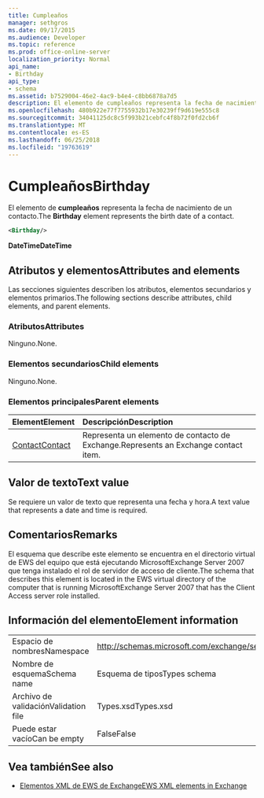```yaml
---
title: Cumpleaños
manager: sethgros
ms.date: 09/17/2015
ms.audience: Developer
ms.topic: reference
ms.prod: office-online-server
localization_priority: Normal
api_name:
- Birthday
api_type:
- schema
ms.assetid: b7529004-46e2-4ac9-b4e4-c8bb6878a7d5
description: El elemento de cumpleaños representa la fecha de nacimiento de un contacto.
ms.openlocfilehash: 480b922e77f7755932b17e30239ff9d619e555c8
ms.sourcegitcommit: 34041125dc8c5f993b21cebfc4f8b72f0fd2cb6f
ms.translationtype: MT
ms.contentlocale: es-ES
ms.lasthandoff: 06/25/2018
ms.locfileid: "19763619"
---
```

# <a name="birthday"></a><span data-ttu-id="8f136-103">Cumpleaños</span><span class="sxs-lookup"><span data-stu-id="8f136-103">Birthday</span></span>

<span data-ttu-id="8f136-104">El elemento de **cumpleaños** representa la fecha de nacimiento de un contacto.</span><span class="sxs-lookup"><span data-stu-id="8f136-104">The **Birthday** element represents the birth date of a contact.</span></span> 
  
```xml
<Birthday/>
```

 <span data-ttu-id="8f136-105">**DateTime**</span><span class="sxs-lookup"><span data-stu-id="8f136-105">**DateTime**</span></span>
## <a name="attributes-and-elements"></a><span data-ttu-id="8f136-106">Atributos y elementos</span><span class="sxs-lookup"><span data-stu-id="8f136-106">Attributes and elements</span></span>

<span data-ttu-id="8f136-107">Las secciones siguientes describen los atributos, elementos secundarios y elementos primarios.</span><span class="sxs-lookup"><span data-stu-id="8f136-107">The following sections describe attributes, child elements, and parent elements.</span></span>
  
### <a name="attributes"></a><span data-ttu-id="8f136-108">Atributos</span><span class="sxs-lookup"><span data-stu-id="8f136-108">Attributes</span></span>

<span data-ttu-id="8f136-109">Ninguno.</span><span class="sxs-lookup"><span data-stu-id="8f136-109">None.</span></span>
  
### <a name="child-elements"></a><span data-ttu-id="8f136-110">Elementos secundarios</span><span class="sxs-lookup"><span data-stu-id="8f136-110">Child elements</span></span>

<span data-ttu-id="8f136-111">Ninguno.</span><span class="sxs-lookup"><span data-stu-id="8f136-111">None.</span></span>
  
### <a name="parent-elements"></a><span data-ttu-id="8f136-112">Elementos principales</span><span class="sxs-lookup"><span data-stu-id="8f136-112">Parent elements</span></span>

|<span data-ttu-id="8f136-113">**Element**</span><span class="sxs-lookup"><span data-stu-id="8f136-113">**Element**</span></span>|<span data-ttu-id="8f136-114">**Descripción**</span><span class="sxs-lookup"><span data-stu-id="8f136-114">**Description**</span></span>|
|:-----|:-----|
|[<span data-ttu-id="8f136-115">Contact</span><span class="sxs-lookup"><span data-stu-id="8f136-115">Contact</span></span>](contact.md) <br/> |<span data-ttu-id="8f136-116">Representa un elemento de contacto de Exchange.</span><span class="sxs-lookup"><span data-stu-id="8f136-116">Represents an Exchange contact item.</span></span>  <br/> |
   
## <a name="text-value"></a><span data-ttu-id="8f136-117">Valor de texto</span><span class="sxs-lookup"><span data-stu-id="8f136-117">Text value</span></span>

<span data-ttu-id="8f136-118">Se requiere un valor de texto que representa una fecha y hora.</span><span class="sxs-lookup"><span data-stu-id="8f136-118">A text value that represents a date and time is required.</span></span>
  
## <a name="remarks"></a><span data-ttu-id="8f136-119">Comentarios</span><span class="sxs-lookup"><span data-stu-id="8f136-119">Remarks</span></span>

<span data-ttu-id="8f136-120">El esquema que describe este elemento se encuentra en el directorio virtual de EWS del equipo que está ejecutando MicrosoftExchange Server 2007 que tenga instalado el rol de servidor de acceso de cliente.</span><span class="sxs-lookup"><span data-stu-id="8f136-120">The schema that describes this element is located in the EWS virtual directory of the computer that is running MicrosoftExchange Server 2007 that has the Client Access server role installed.</span></span>
  
## <a name="element-information"></a><span data-ttu-id="8f136-121">Información del elemento</span><span class="sxs-lookup"><span data-stu-id="8f136-121">Element information</span></span>

|||
|:-----|:-----|
|<span data-ttu-id="8f136-122">Espacio de nombres</span><span class="sxs-lookup"><span data-stu-id="8f136-122">Namespace</span></span>  <br/> |http://schemas.microsoft.com/exchange/services/2006/types  <br/> |
|<span data-ttu-id="8f136-123">Nombre de esquema</span><span class="sxs-lookup"><span data-stu-id="8f136-123">Schema name</span></span>  <br/> |<span data-ttu-id="8f136-124">Esquema de tipos</span><span class="sxs-lookup"><span data-stu-id="8f136-124">Types schema</span></span>  <br/> |
|<span data-ttu-id="8f136-125">Archivo de validación</span><span class="sxs-lookup"><span data-stu-id="8f136-125">Validation file</span></span>  <br/> |<span data-ttu-id="8f136-126">Types.xsd</span><span class="sxs-lookup"><span data-stu-id="8f136-126">Types.xsd</span></span>  <br/> |
|<span data-ttu-id="8f136-127">Puede estar vacío</span><span class="sxs-lookup"><span data-stu-id="8f136-127">Can be empty</span></span>  <br/> |<span data-ttu-id="8f136-128">False</span><span class="sxs-lookup"><span data-stu-id="8f136-128">False</span></span>  <br/> |
   
## <a name="see-also"></a><span data-ttu-id="8f136-129">Vea también</span><span class="sxs-lookup"><span data-stu-id="8f136-129">See also</span></span>



- [<span data-ttu-id="8f136-130">Elementos XML de EWS de Exchange</span><span class="sxs-lookup"><span data-stu-id="8f136-130">EWS XML elements in Exchange</span></span>](ews-xml-elements-in-exchange.md)

